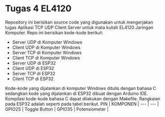 # Tugas 4 EL4120

Repository ini berisikan source code yang digunakan untuk mengerjakan tugas Aplikasi TCP UDP Client Server untuk mata kuliah EL4120 Jaringan Komputer. Repo ini berisikan kode-kode berikut:
- Server UDP di Komputer Windows
- Client UDP di Komputer Windows
- Server TCP di Komputer Windows
- Client TCP di Komputer Windows
- Server UDP di ESP32
- Client UDP di ESP32
- Server TCP di ESP32
- Client TCP di ESP32

Kode-kode yang dijalankan di komputer Windows ditulis dengan bahasa C sedangkan kode yang dijalankan di ESP32 dibuat dengan Arduino IDE. Kompilasi kode-kode bahasa C dapat dilakukan dengan Makefile. Rangkaian pada ESP32 adalah seperti pada tabel berikut.
PIN | KOMPONEN |
--- | --- |
GPIO25 | Toggle Button |
GPIO35 | Potensiometer |
